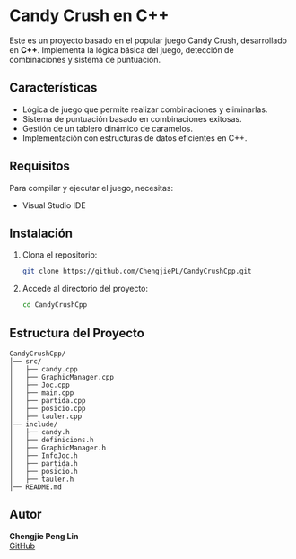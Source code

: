 
# Candy Crush en C++

Este es un proyecto basado en el popular juego Candy Crush, desarrollado en **C++**. Implementa la lógica básica del juego, detección de combinaciones y sistema de puntuación.

## Características
- Lógica de juego que permite realizar combinaciones y eliminarlas.
- Sistema de puntuación basado en combinaciones exitosas.
- Gestión de un tablero dinámico de caramelos.
- Implementación con estructuras de datos eficientes en C++.

## Requisitos
Para compilar y ejecutar el juego, necesitas:
- Visual Studio IDE

## Instalación
1. Clona el repositorio:
   ```bash
   git clone https://github.com/ChengjiePL/CandyCrushCpp.git
   ```
2. Accede al directorio del proyecto:
   ```bash
   cd CandyCrushCpp
   ```

## Estructura del Proyecto
```
CandyCrushCpp/
│── src/
│   ├── candy.cpp
│   ├── GraphicManager.cpp
│   ├── Joc.cpp
│   ├── main.cpp
│   ├── partida.cpp
│   ├── posicio.cpp
│   ├── tauler.cpp
│── include/
│   ├── candy.h
│   ├── definicions.h
│   ├── GraphicManager.h
│   ├── InfoJoc.h
│   ├── partida.h
│   ├── posicio.h
│   ├── tauler.h
│── README.md
```

## Autor
**Chengjie Peng Lin**  
[GitHub](https://github.com/ChengjiePL)
